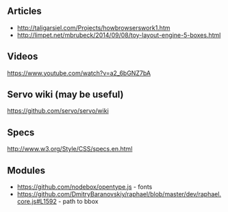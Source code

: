 ## Articles
- http://taligarsiel.com/Projects/howbrowserswork1.htm
- http://limpet.net/mbrubeck/2014/09/08/toy-layout-engine-5-boxes.html

## Videos
https://www.youtube.com/watch?v=a2_6bGNZ7bA

## Servo wiki (may be useful)
https://github.com/servo/servo/wiki

## Specs
http://www.w3.org/Style/CSS/specs.en.html

## Modules
- https://github.com/nodebox/opentype.js - fonts
- https://github.com/DmitryBaranovskiy/raphael/blob/master/dev/raphael.core.js#L1592 - path to bbox
